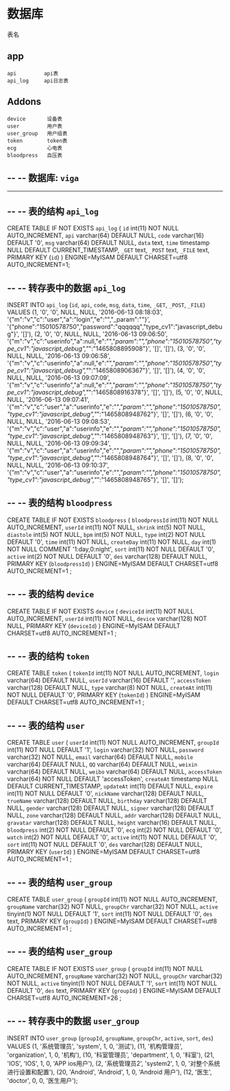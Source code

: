# 数据库

表名

## app

    api         api表
    api_log     api日志表

## Addons

    device       设备表
    user         用户表
    user_group   用户组表
    token        token表
    ecg          心电表
    bloodpress   血压表


--
-- 数据库: `viga`
--

-- --------------------------------------------------------

--
-- 表的结构 `api_log`
--

CREATE TABLE IF NOT EXISTS `api_log` (
  `id` int(11) NOT NULL AUTO_INCREMENT,
  `api` varchar(64) DEFAULT NULL,
  `code` varchar(16) DEFAULT '0',
  `msg` varchar(64) DEFAULT NULL,
  `data` text,
  `time` timestamp NULL DEFAULT CURRENT_TIMESTAMP,
  `_GET` text,
  `_POST` text,
  `_FILE` text,
  PRIMARY KEY (`id`)
) ENGINE=MyISAM  DEFAULT CHARSET=utf8 AUTO_INCREMENT=1;

--
-- 转存表中的数据 `api_log`
--

INSERT INTO `api_log` (`id`, `api`, `code`, `msg`, `data`, `time`, `_GET`, `_POST`, `_FILE`) VALUES
(1, '0', '0', NULL, NULL, '2016-06-13 08:18:03', '{"m":"v","c":"user","a":"login","e":"","_param":""}', '{"phone":"15010578750","password":"qqqqqq","type_cv1":"javascript_debug"}', '[]'),
(2, '0', '0', NULL, NULL, '2016-06-13 09:06:50', '{"m":"v","c":"userinfo","a":null,"e":"","_param":"","phone":"15010578750","type_cv1":"javascript_debug","_":"1465808895908"}', '[]', '[]'),
(3, '0', '0', NULL, NULL, '2016-06-13 09:06:58', '{"m":"v","c":"userinfo","a":null,"e":"","_param":"","phone":"15010578750","type_cv1":"javascript_debug","_":"1465808906367"}', '[]', '[]'),
(4, '0', '0', NULL, NULL, '2016-06-13 09:07:09', '{"m":"v","c":"userinfo","a":null,"e":"","_param":"","phone":"15010578750","type_cv1":"javascript_debug","_":"1465808916378"}', '[]', '[]'),
(5, '0', '0', NULL, NULL, '2016-06-13 09:07:41', '{"m":"v","c":"user","a":"userinfo","e":"","_param":"","phone":"15010578750","type_cv1":"javascript_debug","_":"1465808948762"}', '[]', '[]'),
(6, '0', '0', NULL, NULL, '2016-06-13 09:08:53', '{"m":"v","c":"user","a":"userinfo","e":"","_param":"","phone":"15010578750","type_cv1":"javascript_debug","_":"1465808948763"}', '[]', '[]'),
(7, '0', '0', NULL, NULL, '2016-06-13 09:09:34', '{"m":"v","c":"user","a":"userinfo","e":"","_param":"","phone":"15010578750","type_cv1":"javascript_debug","_":"1465808948764"}', '[]', '[]'),
(8, '0', '0', NULL, NULL, '2016-06-13 09:10:37', '{"m":"v","c":"user","a":"userinfo","e":"","_param":"","phone":"15010578750","type_cv1":"javascript_debug","_":"1465808948765"}', '[]', '[]');

--
-- 表的结构 `bloodpress`
--

CREATE TABLE IF NOT EXISTS `bloodpress` (
  `bloodpressId` int(11) NOT NULL AUTO_INCREMENT,
  `userId` int(11) NOT NULL,
  `shrink` int(5) NOT NULL,
  `diastole` int(5) NOT NULL,
  `bpm` int(5) NOT NULL,
  `type` int(2) NOT NULL DEFAULT '0',
  `time` int(11) NOT NULL,
  `createDay` int(11) NOT NULL,
  `day` int(1) NOT NULL COMMENT '1:day,0:night',
  `sort` int(11) NOT NULL DEFAULT '0',
  `active` int(2) NOT NULL DEFAULT '0',
  `des` varchar(128) DEFAULT NULL,
  PRIMARY KEY (`bloodpressId`)
) ENGINE=MyISAM  DEFAULT CHARSET=utf8 AUTO_INCREMENT=1 ;


--
-- 表的结构 `device`
--

CREATE TABLE IF NOT EXISTS `device` (
  `deviceId` int(11) NOT NULL AUTO_INCREMENT,
  `userId` int(11) NOT NULL,
  `device` varchar(128) NOT NULL,
  PRIMARY KEY (`deviceId`)
) ENGINE=MyISAM  DEFAULT CHARSET=utf8 AUTO_INCREMENT=1 ;

--
-- 表的结构 `token`
--

CREATE TABLE `token` (
  `tokenId` int(11) NOT NULL AUTO_INCREMENT,
  `login` varchar(64) DEFAULT NULL,
  `userId` varchar(16) DEFAULT '',
  `accessToken` varchar(128) DEFAULT NULL,
  `type` varchar(8) NOT NULL,
  `createAt` int(11) NOT NULL DEFAULT '0',
  PRIMARY KEY (`tokenId`)
) ENGINE=MyISAM  DEFAULT CHARSET=utf8 AUTO_INCREMENT=1 ;

--
-- 表的结构 `user`
--

CREATE TABLE `user` (
  `userId` int(11) NOT NULL AUTO_INCREMENT,
  `groupId` int(11) NOT NULL DEFAULT '1',
  `login` varchar(32) NOT NULL,
  `password` varchar(32) NOT NULL,
  `email` varchar(64) DEFAULT NULL,
  `mobile` varchar(64) DEFAULT NULL,
  `QQ` varchar(64) DEFAULT NULL,
  `weixin` varchar(64) DEFAULT NULL,
  `weibo` varchar(64) DEFAULT NULL,
  `accessToken` varchar(64) NOT NULL DEFAULT 'accessToken',
  `createAt` timestamp NULL DEFAULT CURRENT_TIMESTAMP,
  `updateAt` int(11) DEFAULT NULL,
  `expire` int(11) NOT NULL DEFAULT '0',
  `nickName` varchar(128) DEFAULT NULL,
  `trueName` varchar(128) DEFAULT NULL,
  `birthday` varchar(128) DEFAULT NULL,
  `gender` varchar(128) DEFAULT NULL,
  `signer` varchar(128) DEFAULT NULL,
  `zone` varchar(128) DEFAULT NULL,
  `addr` varchar(128) DEFAULT NULL,
  `gravatar` varchar(128) DEFAULT NULL,
  `height` varchar(16) DEFAULT NULL,
  `bloodpress` int(2) NOT NULL DEFAULT '0',
  `ecg` int(2) NOT NULL DEFAULT '0',
  `watch` int(2) NOT NULL DEFAULT '0',
  `active` int(11) NOT NULL DEFAULT '0',
  `sort` int(11) NOT NULL DEFAULT '0',
  `des` varchar(128) DEFAULT NULL,
  PRIMARY KEY (`userId`)
) ENGINE=MyISAM  DEFAULT CHARSET=utf8 AUTO_INCREMENT=1 ;

--
-- 表的结构 `user_group`
--

CREATE TABLE `user_group` (
  `groupId` int(11) NOT NULL AUTO_INCREMENT,
  `groupName` varchar(32) NOT NULL,
  `groupChr` varchar(32) NOT NULL,
  `active` tinyint(1) NOT NULL DEFAULT '1',
  `sort` int(11) NOT NULL DEFAULT '0',
  `des` text,
  PRIMARY KEY (`groupId`)
) ENGINE=MyISAM  DEFAULT CHARSET=utf8 AUTO_INCREMENT=1 ;

--
-- 表的结构 `user_group`
--

CREATE TABLE IF NOT EXISTS `user_group` (
  `groupId` int(11) NOT NULL AUTO_INCREMENT,
  `groupName` varchar(32) NOT NULL,
  `groupChr` varchar(32) NOT NULL,
  `active` tinyint(1) NOT NULL DEFAULT '1',
  `sort` int(11) NOT NULL DEFAULT '0',
  `des` text,
  PRIMARY KEY (`groupId`)
) ENGINE=MyISAM  DEFAULT CHARSET=utf8 AUTO_INCREMENT=26 ;

--
-- 转存表中的数据 `user_group`
--

INSERT INTO `user_group` (`groupId`, `groupName`, `groupChr`, `active`, `sort`, `des`) VALUES
(1, '系统管理员', 'system', 1, 0, '测试'),
(11, '机构管理员', 'organization', 1, 0, '机构'),
(10, '科室管理员', 'department', 1, 0, '科室'),
(21, 'IOS', 'IOS', 1, 0, 'APP ios用户'),
(2, '系统管理员2', 'system2', 1, 0, '对整个系统进行设置和配置'),
(20, 'Android', 'Android', 1, 0, 'Android 用户'),
(12, '医生', 'doctor', 0, 0, '医生用户');
